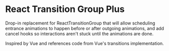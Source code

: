 # React Transition Group Plus

Drop-in replacement for ReactTransitionGroup that will allow scheduling entrance animations to happen before or after outgoing animations, and add cancel hooks so interactions aren't stuck until the animations are done. 

Inspired by Vue and references code from Vue's transitions implementation.